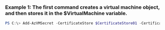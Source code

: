 ### Example 1: The first command creates a virtual machine object, and then stores it in the $VirtualMachine variable.
```powershell
PS C:\> Add-AzVMSecret -CertificateStore $CertificateStore01 -CertificateUrl $CertUrl -SourceVaultId $SourceVaultId -VM $VM
```

